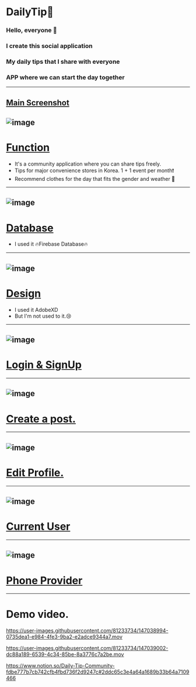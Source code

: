 # DailyTip📱

### Hello, everyone 🙌
### I create this social application
### My daily tips that I share with everyone
### APP where we can start the day together
---
<u>Main Screenshot</u>
---
![image](https://user-images.githubusercontent.com/81233734/147038679-f488673e-e4d7-4cb1-ae97-d2f94b297bb5.png)
---
# <u>Function</u>
- It's a community application where you can share tips freely.
- Tips for major convenience stores in Korea. 1 + 1 event per month❗
- Recommend clothes for the day that fits the gender and weather 👔
---

![image](https://user-images.githubusercontent.com/81233734/147038701-6dfcaf05-8da9-46be-bd8d-355d2b2aa57d.png)
---
# <u>Database</u>
- I used it 🔥Firebase Database🔥
---
![image](https://user-images.githubusercontent.com/81233734/147038708-c4f54db7-d5dc-4fd9-ae00-24b765d77bc0.png)
---
# <u>Design</u>
- I used it AdobeXD
- But I'm not used to it.😢
---
![image](https://user-images.githubusercontent.com/81233734/147038721-bbb80e7e-0a9c-424b-b99a-de56b1682b62.png)
---
# <u> Login & SignUp </u>
---
![image](https://user-images.githubusercontent.com/81233734/147038733-062f8b55-f74e-497e-89d6-25012ca70348.png)
---
# <u>Create a post.</u>
---
![image](https://user-images.githubusercontent.com/81233734/147038745-6d20ed9d-bc5a-4352-83f7-5de854e2881a.png)
---
# <u>Edit Profile.</u>
---
![image](https://user-images.githubusercontent.com/81233734/147038754-2adcf9d2-f879-4910-9c4a-7291f5f85282.png)
---
# <u>Current User</u>
---
![image](https://user-images.githubusercontent.com/81233734/147038778-cd8cca5f-9e2c-4978-aaf8-23c108b03f6d.png)
---
# <u>Phone Provider</u>
---
# Demo video.
https://user-images.githubusercontent.com/81233734/147038994-0735dea1-e984-4fe3-9ba2-e2adce9344a7.mov


https://user-images.githubusercontent.com/81233734/147039002-dc88a189-6539-4c34-85be-8a3776c7a2be.mov

https://www.notion.so/Daily-Tip-Community-fdbe777b7cb742cfb4fbd736f2d9247c#2ddc65c3e4a64a1689b33b64a7109466
